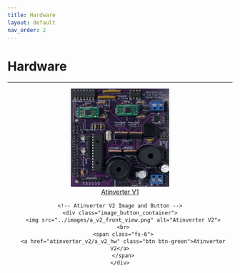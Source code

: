 ```yaml
---
title: Hardware
layout: default
nav_order: 2
---
```


# **Hardware**
***

<html>
<head>
  <style>
    .all_images {
      text-align: center; /* Center the entire section */
    }

    /* Style for each image and button container */
    .image_button_container {
      display: inline-block; /* Make each container inline */
      text-align: center; /* Center content within each container */
      margin: 20px; /* Add spacing between containers */
    }

    /* Style for images */
    .image_button_container img {
      width: 220px;
      height: 220px;
    }
  </style>
</head>
<body>
  <div class="all_images">
    <!-- Atinverter V1 Image and Button -->
    <div class="image_button_container">
      <img src="../images/a_v1_front_view.jpg" alt="Atinverter V1">
      <br>
      <span class="fs-6">
      <a href="a_v1_hw" class="btn btn-purple">Atinverter V1</a>
      </span>
    </div>

    <!-- Atinverter V2 Image and Button -->
    <div class="image_button_container">
      <img src="../images/a_v2_front_view.png" alt="Atinverter V2">
      <br>
      <span class="fs-6">
      <a href="atinverter_v2/a_v2_hw" class="btn btn-green">Atinverter V2</a>
      </span>
    </div>
  </div>
</body>
</html>



